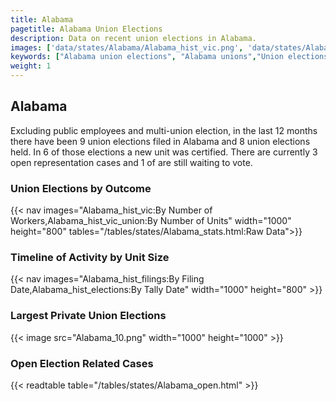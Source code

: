 ```yaml
---
title: Alabama
pagetitle: Alabama Union Elections
description: Data on recent union elections in Alabama.
images: ['data/states/Alabama/Alabama_hist_vic.png', 'data/states/Alabama/Alabama_hist_size.png', 'data/states/Alabama/Alabama_10.png']
keywords: ["Alabama union elections", "Alabama unions","Union elections"]
weight: 1
---
```

##  Alabama

Excluding public employees and multi-union election, in the last 12 months there have been 9 union elections filed in Alabama and 8 union elections held. In 6 of those elections a new unit was certified. There are currently 3 open representation cases and 1 of are still waiting to vote.

### Union Elections by Outcome
{{< nav images="Alabama_hist_vic:By Number of Workers,Alabama_hist_vic_union:By Number of Units" width="1000" height="800" tables="/tables/states/Alabama_stats.html:Raw Data">}}

### Timeline of Activity by Unit Size
{{< nav images="Alabama_hist_filings:By Filing Date,Alabama_hist_elections:By Tally Date" width="1000" height="800" >}}

### Largest Private Union Elections
{{< image src="Alabama_10.png" width="1000" height="1000"  >}}

### Open Election Related Cases
{{< readtable table="/tables/states/Alabama_open.html" >}}

